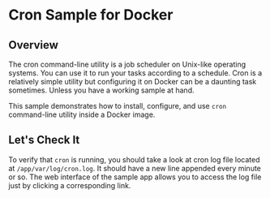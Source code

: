 # Cron Sample for Docker

## Overview

The cron command-line utility is a job scheduler on Unix-like operating systems.
You can use it to run your tasks according to a schedule.
Cron is a relatively simple utility but configuring it on Docker can be a daunting task sometimes.
Unless you have a working sample at hand.

This sample demonstrates how to install, configure, and use `cron` command-line utility inside a Docker image.

## Let's Check It

To verify that `cron` is running, you should take a look at cron log file located at `/app/var/log/cron.log`.
It should have a new line appended every minute or so.
The web interface of the sample app allows you to access the log file just by clicking a corresponding link.
